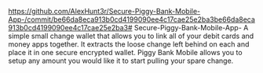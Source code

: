 https://github.com/AlexHunt3r/Secure-Piggy-Bank-Mobile-App-/commit/be66da8eca913b0cd4199090ee4c17cae25e2ba3be66da8eca913b0cd4199090ee4c17cae25e2ba3# Secure-Piggy-Bank-Mobile-App-
A simple small change wallet that allows you to link all of your debit cards and money apps together. It extracts the loose change left behind on each and place it in one secure encrypted wallet. Piggy Bank Mobile allows you to setup any amount you would like it to start pulling your spare change. 
